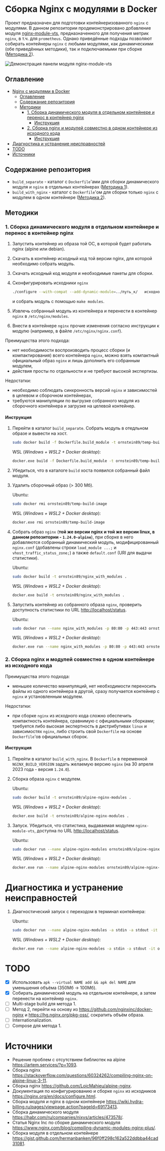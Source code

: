 # Сборка Nginx с модулями в Docker

Проект предназначен для подготовки контейнеризованного `nginx` с модулями. В данном репозитории продемонстрировано добавление модуля [nginx-module-vts](https://github.com/vozlt/nginx-module-vts), предназначенного для получения метрик `nginx`, в т.ч. для `prometheus`. Однако приведённые подходы позволяют собирать контейнеры `nginx` с любыми модулями, как динамическими (обе приведённых методики), так и подключаемыми при сборке ([Методика 2](#2-сборка-nginx-и-модулей-совместно-в-одном-контейнере-из-исходного-кода)).

![Демонстрация панели модуля nginx-module-vts](./doc/images/screenshot.png)

## Оглавление

- [Nginx с модулями в Docker](#nginx-с-модулями-в-docker-репозиторий-в-процессе-наполнения)
  - [Оглавление](#оглавление)
  - [Содержание репозитория](#содержание-репозитория)
  - [Методики](#методики)
    - [1. Сборка динамического модуля в отдельном контейнере и перенос в контейнер nginx](#1-сборка-динамического-модуля-в-отдельном-контейнере-и-перенос-в-контейнер-nginx)
      - [Инструкция](#инструкция)
    - [2. Сборка nginx и модулей совместно в одном контейнере из исходного кода](#2-сборка-nginx-и-модулей-совместно-в-одном-контейнере-из-исходного-кода)
      - [Инструкция](#инструкция-1)
- [Диагностика и устранение неисправностей](#диагностика-и-устранение-неисправностей)
- [TODO](#todo)
- [Источники](#источники)

## Содержание репозитория

- `build_separate` - каталог с `Dockerfile`'ами для сборки динамического модуля и `nginx` в отдельных контейнерах ([Методика 1](#1-сборка-динамического-модуля-в-отдельном-контейнере-и-перенос-в-контейнер-nginx)).
- `build_with_nginx` - каталог с `Dockerfile`'ом для сборки только `nginx` с модулем в одном контейнере ([Методика 2](#2-сборка-nginx-и-модулей-совместно-в-одном-контейнере-из-исходного-кода)).

## Методики

### 1. Сборка динамического модуля в отдельном контейнере и перенос в контейнер nginx

1. Запустить контейнер из образа той ОС, в которой будет работать nginx (alpine или debian).
2. Скачать в контейнер исходный код той версии nginx, для которой необходимо собрать модуль.
3. Скачать исходный код модуля и необходимые пакеты для сборки.
4. Сконфигурировать исходники `nginx`

   ```bash
   ./configure --with-compat --add-dynamic-module=../путь_к/   исходному/коду_модуля
   ```

   и собрать модуль с помощью `make modules`.
5. Извлечь собранный модуль из контейнера и перенести в контейнер `nginx` в `/etc/nginx/modules`.
6. Внести в контейнере `nginx` прочие изменения согласно инструкции к модулю (например, в файле `/etc/nginx/nginx.conf`).

Преимущества этого подхода:

- нет необходимости воспроизводить процесс сборки (и компактирования) всего контейнера `nginx`, можно взять компактный официальный образ `nginx` и лишь дополнить его собранным модулем,
- действия просты по отдельности и не требуют высокой экспертизы.

Недостатки:

- необходимо соблюдать синхронность версий `nginx` и  зависимостей в целевом и сборочном контейнерах,
- требуются манипуляции по выгрузке собранного модуля  из сборочного контейнера и загрузке на целевой контейнер.

#### Инструкция

1. Перейти в каталог `build_separate`. Собрать модуль в отедльном образе и вывести на хост.

    ```bash
    sudo docker build -f Dockerfile.build_module -t ornstein89/temp-build-image --output ./build .
    ```

    WSL (*Windows + WSL2 + Docker desktop*):

    ```bash
    docker.exe build -f Dockerfile.build_module -t ornstein89/temp-build-image --output ./build .
    ```

2. Убедиться, что в каталоге `build` хоста появился собранный файл модуля.
3. Удалить сборочный образ (> 300 Мб).

    Ubuntu:

    ```bash
    sudo docker rmi ornstein89/temp-build-image
    ```

    WSL (*Windows + WSL2 + Docker desktop*):

    ```bash
    docker.exe rmi ornstein89/temp-build-image
    ```

4. Собрать образ `nginx` (**той же версии nginx и той же версии linux, в данном репозитории - `1.24.0-alpine`**), при сборке в него добавляются собранный динамический модуль, модифицированный `nginx.conf` (добавлены строки `load_module ...;` и `vhost_traffic_status_zone;`) а также `default.conf` (URI для выдачи статистики).

    Ubuntu:

    ```bash
    sudo docker build -t ornstein89/nginx_with_modules .
    ```

    WSL (*Windows + WSL2 + Docker desktop*):

    ```bash
    docker.exe build -t ornstein89/nginx_with_modules .
    ```

5. Запустить контейнер из собранного образа `nginx`, проверить доступность статистики по URL <http://localhost/status>.

    Ubuntu:

    ```bash
    sudo docker run --name nginx_with_modules -p 80:80 -p 443:443 ornstein89/nginx_with_modules
    ```

    WSL (*Windows + WSL2 + Docker desktop*):

    ```bash
    docker.exe run --name nginx_with_modules -p 80:80 -p 443:443 ornstein89/nginx_with_modules
    ```

### 2. Сборка nginx и модулей совместно в одном контейнере из исходного кода

Преимущества этого подхода:

- меньшее количество манипуляций, нет необходимости переносить файлы из одного контейнера в другой, сразу получается контейнер с `nginx` и установленным модулем.

Недостатки:

- при сборке `nginx` из исходного кода сложно обеспечить компактность контейнера, сравнимую с официальными сборками; требуется либо высокая экспертность в дистрибутивах `linux` и зависимостях `nginx`, либо строить свой `Dockerfile` на основе `Dockerfile`'ов официальных сборок.

#### Инструкция

1. Перейти в каталог `build_with_nginx`. В `Dockerfile` в переменной `NGINX_BUILD_VERSION` задать желаемую версию `nginx` (на 30 апреля 2023 года - версия `1.24.0`).

2. Сборка образа `nginx` с модулем.

    Ubuntu:

    ```bash
    sudo docker build -t ornstein89/alpine-nginx-modules .
    ```

    WSL (*Windows + WSL2 + Docker desktop*):

    ```bash
    docker.exe build -t ornstein89/alpine-nginx-modules .
    ```

3. Запуск. Убедиться, что статистика, выдаваемая модулем `nginx-module-vts`, доступна по URL <http://localhost/status>.

    Ubuntu:

    ```bash
    sudo docker run --name alpine-nginx-modules ornstein89/alpine-nginx-modules
    ```

    WSL (*Windows + WSL2 + Docker desktop*):

    ```bash
    docker.exe run --name alpine-nginx-modules ornstein89/alpine-nginx-modules
    ```

# Диагностика и устранение неисправностей

1. Диагностический запуск с переходом в терминал контейнера:

    Ubuntu:

    ```bash
    sudo docker run --name alpine-nginx-modules -a stdin -a stdout -it ornstein89/alpine-nginx-modules sh
    ```

    WSL (*Windows + WSL2 + Docker desktop*):

    ```bash
    docker.exe run --name alpine-nginx-modules -a stdin -a stdout -it ornstein89/alpine-nginx-modules sh
    ```

# TODO

- [x] Использовать `apk --virtual NAME add && apk del NAME` для уменьшения объёма (350Мб → 100Мб).
- [x] Собирать динамический модуль на отдельном контейнере, а затем перенести на контейнер `nginx`.
- [ ] Multi-stage build для метода 1.
- [ ] Метод 2, перейти на основу из <https://github.com/nginxinc/docker-nginx> и <https://hg.nginx.org/pkg-oss/>, сократить объём образа.
- [ ] Internationalization.
- [ ] Compose для метода 1.

# Источники

- Решение проблем с отсутствием библиотек на alpine <https://artem.services/?p=1093>.
- Сборка nginx <https://stackoverflow.com/questions/60324262/compiling-nginx-on-alpine-linux-3-11>.
- Сборка nginx <https://github.com/LoicMahieu/alpine-nginx>.
- Документация по конфигурированию и сборке `nginx` из исходников <https://nginx.org/en/docs/configure.html>.
- Сборка модуля и nginx в одном контейнере <https://wiki.hydra-billing.ru/pages/viewpage.action?pageId=69173413>.
- Сборка динамического модуля <https://habr.com/ru/companies/nixys/articles/473578/>.
- Статья Nginx Inc по сборке динамического модуля <https://www.nginx.com/blog/compiling-dynamic-modules-nginx-plus/>.
- Сборка модуля в отдельном контейнере <https://gist.github.com/hermanbanken/96f0ff298c162a522ddbba44cad31081>.
